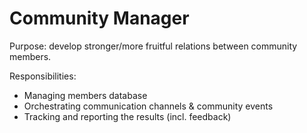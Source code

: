 # Community Manager

Purpose: develop stronger/more fruitful relations between community members.

Responsibilities:

* Managing members database
* Orchestrating communication channels & community events
* Tracking and reporting the results \(incl. feedback\)

